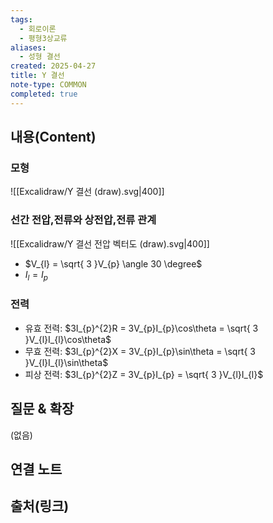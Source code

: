 ```yaml
---
tags:
  - 회로이론
  - 평형3상교류
aliases:
  - 성형 결선
created: 2025-04-27
title: Y 결선
note-type: COMMON
completed: true
---
```


## 내용(Content)

### 모형

![[Excalidraw/Y 결선 (draw).svg|400]]

### 선간 전압,전류와 상전압,전류 관계

![[Excalidraw/Y 결선 전압 벡터도 (draw).svg|400]]

- $V_{l} = \sqrt{ 3 }V_{p} \angle 30 \degree$
- $I_{l} = I_{p}$

### 전력

- 유효 전력: $3I_{p}^{2}R = 3V_{p}I_{p}\cos\theta = \sqrt{ 3 }V_{l}I_{l}\cos\theta$
- 무효 전력: $3I_{p}^{2}X = 3V_{p}I_{p}\sin\theta = \sqrt{ 3 }V_{l}I_{l}\sin\theta$
- 피상 전력: $3I_{p}^{2}Z = 3V_{p}I_{p} = \sqrt{ 3 }V_{l}I_{l}$

## 질문 & 확장

(없음)

## 연결 노트

## 출처(링크)

